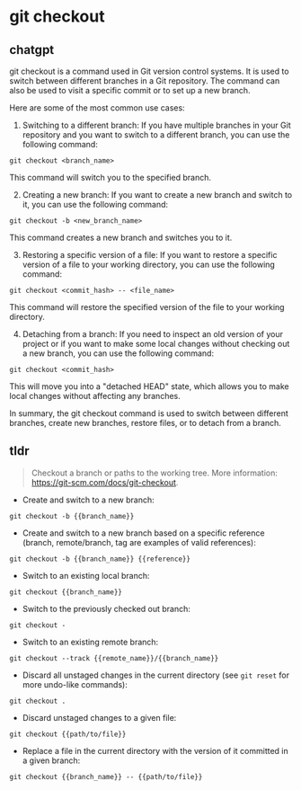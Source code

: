 # git checkout 
## chatgpt 
git checkout is a command used in Git version control systems. It is used to switch between different branches in a Git repository. The command can also be used to visit a specific commit or to set up a new branch.

Here are some of the most common use cases:

1. Switching to a different branch:
If you have multiple branches in your Git repository and you want to switch to a different branch, you can use the following command:
```
git checkout <branch_name> 
```
This command will switch you to the specified branch.

2. Creating a new branch:
If you want to create a new branch and switch to it, you can use the following command:
```
git checkout -b <new_branch_name>
```
This command creates a new branch and switches you to it.

3. Restoring a specific version of a file:
If you want to restore a specific version of a file to your working directory, you can use the following command:
```
git checkout <commit_hash> -- <file_name>
```
This command will restore the specified version of the file to your working directory.

4. Detaching from a branch:
If you need to inspect an old version of your project or if you want to make some local changes without checking out a new branch, you can use the following command:
```
git checkout <commit_hash>
```
This will move you into a "detached HEAD" state, which allows you to make local changes without affecting any branches.

In summary, the git checkout command is used to switch between different branches, create new branches, restore files, or to detach from a branch. 

## tldr 
 
> Checkout a branch or paths to the working tree.
> More information: <https://git-scm.com/docs/git-checkout>.

- Create and switch to a new branch:

`git checkout -b {{branch_name}}`

- Create and switch to a new branch based on a specific reference (branch, remote/branch, tag are examples of valid references):

`git checkout -b {{branch_name}} {{reference}}`

- Switch to an existing local branch:

`git checkout {{branch_name}}`

- Switch to the previously checked out branch:

`git checkout -`

- Switch to an existing remote branch:

`git checkout --track {{remote_name}}/{{branch_name}}`

- Discard all unstaged changes in the current directory (see `git reset` for more undo-like commands):

`git checkout .`

- Discard unstaged changes to a given file:

`git checkout {{path/to/file}}`

- Replace a file in the current directory with the version of it committed in a given branch:

`git checkout {{branch_name}} -- {{path/to/file}}`
